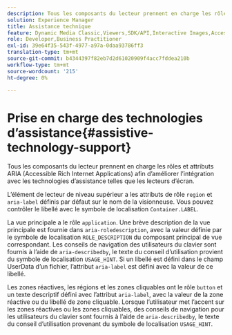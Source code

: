 ```yaml
---
description: Tous les composants du lecteur prennent en charge les rôles et attributs ARIA (Accessible Rich Internet Applications) afin d’améliorer l’intégration avec les technologies d’assistance telles que les lecteurs d’écran.
solution: Experience Manager
title: Assistance technique
feature: Dynamic Media Classic,Viewers,SDK/API,Interactive Images,Accessibility
role: Developer,Business Practitioner
exl-id: 39e64f35-543f-4977-a97a-0daa93786ff3
translation-type: tm+mt
source-git-commit: b4344397f82eb7d2d61020909f4acc7fddea210b
workflow-type: tm+mt
source-wordcount: '215'
ht-degree: 0%

---
```


# Prise en charge des technologies d’assistance{#assistive-technology-support}

Tous les composants du lecteur prennent en charge les rôles et attributs ARIA (Accessible Rich Internet Applications) afin d’améliorer l’intégration avec les technologies d’assistance telles que les lecteurs d’écran.

L’élément de lecteur de niveau supérieur a les attributs de rôle `region` et `aria-label` définis par défaut sur le nom de la visionneuse. Vous pouvez contrôler le libellé avec le symbole de localisation `Container.LABEL`.

La vue principale a le rôle `application`. Une brève description de la vue principale est fournie dans `aria-roledescription`, avec la valeur définie par le symbole de localisation `ROLE_DESCRIPTION` du composant principal de vue correspondant. Les conseils de navigation des utilisateurs du clavier sont fournis à l’aide de `aria-describedby`, le texte du conseil d’utilisation provient du symbole de localisation `USAGE_HINT`. Si un libellé est défini dans le champ UserData d’un fichier, l’attribut `aria-label` est défini avec la valeur de ce libellé.

Les zones réactives, les régions et les zones cliquables ont le rôle `button` et un texte descriptif défini avec l’attribut `aria-label`, avec la valeur de la zone réactive ou du libellé de zone cliquable. Lorsque l’utilisateur met l’accent sur les zones réactives ou les zones cliquables, des conseils de navigation pour les utilisateurs du clavier sont fournis à l’aide de `aria-describedby`, le texte du conseil d’utilisation provenant du symbole de localisation `USAGE_HINT`.
